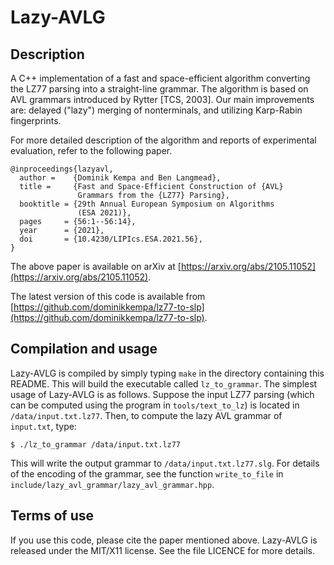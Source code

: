 Lazy-AVLG
=========


Description
-----------

A C++ implementation of a fast and space-efficient algorithm
converting the LZ77 parsing into a straight-line grammar. The
algorithm is based on AVL grammars introduced by Rytter [TCS,
2003]. Our main improvements are: delayed ("lazy") merging of
nonterminals, and utilizing Karp-Rabin fingerprints.

For more detailed description of the algorithm and reports of
experimental evaluation, refer to the following paper.

    @inproceedings{lazyavl,
      author =    {Dominik Kempa and Ben Langmead},
      title =     {Fast and Space-Efficient Construction of {AVL}
                   Grammars from the {LZ77} Parsing},
      booktitle = {29th Annual European Symposium on Algorithms
                   (ESA 2021)},
      pages     = {56:1--56:14},
      year      = {2021},
      doi       = {10.4230/LIPIcs.ESA.2021.56},
    }

The above paper is available on arXiv at
[https://arxiv.org/abs/2105.11052](https://arxiv.org/abs/2105.11052).

The latest version of this code is available from
[https://github.com/dominikkempa/lz77-to-slp](https://github.com/dominikkempa/lz77-to-slp).



Compilation and usage
---------------------

Lazy-AVLG is compiled by simply typing `make` in the directory
containing this README. This will build the executable called
`lz_to_grammar`. The simplest usage of Lazy-AVLG is as follows.
Suppose the input LZ77 parsing (which can be computed using the
program in `tools/text_to_lz`) is located in `/data/input.txt.lz77`.
Then, to compute the lazy AVL grammar of `input.txt`, type:

    $ ./lz_to_grammar /data/input.txt.lz77

This will write the output grammar to `/data/input.txt.lz77.slg`.  For
details of the encoding of the grammar, see the function
`write_to_file` in `include/lazy_avl_grammar/lazy_avl_grammar.hpp`.



Terms of use
------------

If you use this code, please cite the paper mentioned above.
Lazy-AVLG is released under the MIT/X11 license. See
the file LICENCE for more details.

